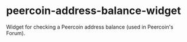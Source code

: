 # peercoin-address-balance-widget
Widget for checking a Peercoin address balance (used in Peercoin's Forum).
